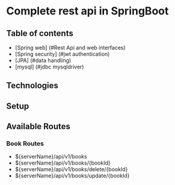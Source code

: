 # Complete rest api in SpringBoot

## Table of contents
* [Spring web] (#Rest Api and web interfaces)
* [Spring security] (#jwt authentication)
* [JPA] (#data handling)
* [mysql] (#jdbc mysqldriver)


## Technologies



## Setup


## Available Routes
### Book Routes

* ${serverName}/api/v1/books
* ${serverName}/api/v1/books/{bookId}
* ${serverName}/api/v1/books/delete/{bookId}
* ${serverName}/api/v1/books/update/{bookId}
